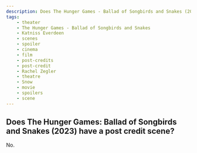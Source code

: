 ```yaml
---
description: Does The Hunger Games - Ballad of Songbirds and Snakes (2023) have a post credit scene?
tags: 
    - theater
    - The Hunger Games - Ballad of Songbirds and Snakes
    - Katniss Everdeen
    - scenes
    - spoiler
    - cinema
    - film
    - post-credits
    - post-credit
    - Rachel Zegler
    - theatre
    - Snow
    - movie
    - spoilers
    - scene
---
```


## Does The Hunger Games: Ballad of Songbirds and Snakes (2023) have a post credit scene?

No.
